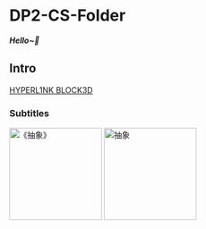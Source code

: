 # DP2-CS-Folder
***Hello~👋***
## Intro
[HYPERL1NK BLOCK3D](https://www.baidu.com)
### Subtitles
<img width="165" alt="《抽象》" src="https://github.com/user-attachments/assets/8ad4b9f7-9b34-44ef-96d9-6523b6b89c5a">
<img width="165" alt="抽象" src="https://github.com/user-attachments/assets/3698e6c4-dbe4-45db-bcd0-00d66be8c85f">
